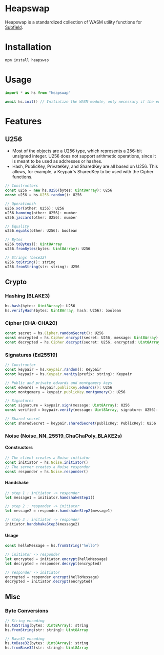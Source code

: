# Heapswap

Heapswap is a standardized collection of WASM utility functions for [Subfield](https://subfield.org).

# Installation

```bash
npm install heapswap
```

# Usage

```javascript
import * as hs from "heapswap"

await hs.init() // Initialize the WASM module, only necessary if the environment does not support top-level await
```

# Features

## U256

-   Most of the objects are a U256 type, which represents a 256-bit unsigned integer. U256 does not support arithmetic operations, since it is meant to be used as addresses or hashes.
-   Hash, PublicKey, PrivateKey, and SharedKey are all based on U256. This allows, for example, a Keypair's SharedKey to be used with the Cipher functions.

```javascript
// Constructors
const u256 = new hs.U256(bytes: Uint8Array): U256
const u256 = hs.U256.random(): U256

// Operationsh
u256.xor(other: U256): U256
u256.hamming(other: U256): number
u256.jaccard(other: U256): number

// Equality
u256.equals(other: U256): boolean

// Bytes
u256.toBytes(): Uint8Array
u256.fromBytes(bytes: Uint8Array): U256

// Strings (base32)
u256.toString(): string
u256.fromString(str: string): U256
```

## Crypto

### Hashing (BLAKE3)

```javascript
hs.hash(bytes: Uint8Array): U256
hs.verifyHash(bytes: Uint8Array, hash: U256): boolean
```

### Cipher (CHA-CHA20)

```javascript
const secret = hs.Cipher.randomSecret(): U256
const encrypted = hs.Cipher.encrypt(secret: U256, message: Uint8Array): Uint8Array
const decrypted = hs.Cipher.decrypt(secret: U256, encrypted: Uint8Array): Uint8Array
```

### Signatures (Ed25519)

```javascript
// Constructor
const keypair = hs.Keypair.random(): Keypair
const keypair = hs.Keypair.vanity(prefix: string): Keypair

// Public and private edwards and montgomery keys
const edwards = keypair.publicKey.edwards(): U256
const montgomery = keypair.publicKey.montgomery(): U256

// Signatures
const signature = keypair.sign(message: Uint8Array): U256
const verified = keypair.verify(message: Uint8Array, signature: U256): boolean

// Shared secret
const sharedSecret = keypair.sharedSecret(publicKey: PublicKey): U256
```

### Noise (Noise_NN_25519_ChaChaPoly_BLAKE2s)

#### Constructors

```javascript
// The client creates a Noise initiator
const initiator = hs.Noise.initiator()
// The server creates a Noise responder
const responder = hs.Noise.responder()
```

#### Handshake

```javascript
// step 1 : initiator -> responder
let message1 = initiator.handshakeStep1()

// step 2 : responder -> initiator
let message2 = responder.handshakeStep2(message1)

// step 3 : initiator -> responder
initiator.handshakeStep3(message2)
```

#### Usage

```javascript
const helloMessage = hs.fromString("hello")

// initiator -> responder
let encrypted = initiator.encrypt(helloMessage)
let decrypted = responder.decrypt(encrypted)

// responder -> initiator
encrypted = responder.encrypt(helloMessage)
decrypted = initiator.decrypt(encrypted)
```

<!---
## JacDHT

JacDHT is a DHT that uses [Jaccard Similarity](https://en.wikipedia.org/wiki/Jaccard_index) for its routing. This is much more computationally expensive than XOR distance (finding the nearest node is O(n) instead of O(log(n))) and has the potential for collisions. But, if it works, it should allow routing based on vector similarity.

### Nodes

```javascript
// LocalNode represents the instance and requires a full keypair
const localNode = new hs.LocalNode(obj: Object, keypair: Keypair): LocalNode

// RemoteNode represents other instances and requires only a public key
const remoteNode = new hs.RemoteNode(
	obj: Object,
	publicKey: PublicKey,
	localNode: LocalNode, // used to calculate the jaccard similarity to self
	pingMs: number,
): RemoteNode
```


### DHT

```javascript
const dht = new hs.JacDHT(
	localNode: LocalNode,
	maxDistNodes: number, // Recommended: 32
	maxPingNodes: number // Recommended: 32
	): JacDHT

// Both adding and removing return the node that was evicted, if any
dht.tryAddNode(node: RemoteNode): hs.RemoteNode | undefined
dht.tryRemoveNode(node: RemoteNode): hs.RemoteNode | undefined

// find the nearest node(s) in address space to a given key
// NearestNode has .node and .dist fields, typically the .node is extracted
dht.nearestNode(key: U256): NearestNode
dht.nearestNodes(key: U256, n: number): NearestNode[]

// find the nodes nearest in address space to the local node
dht.nearestNodesToLocalByDist(n: number): NearestNode[]
// find the nodes nearest in latency space to the local node
dht.nearestNodesToLocalByPing(n: number): NearestNode[]
```
--->

## Misc

### Byte Conversions

```javascript
// String encoding
hs.toString(bytes: Uint8Array): string
hs.fromString(str: string): Uint8Array

// Base32 encoding
hs.toBase32(bytes: Uint8Array): string
hs.fromBase32(str: string): Uint8Array
```
